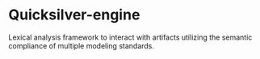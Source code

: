 # Quicksilver-engine
Lexical analysis framework to interact with artifacts utilizing the semantic compliance of multiple modeling standards.
